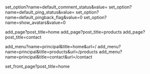 set_option?name=default_comment_status&value=
set_option?name=default_ping_status&value=
set_option?name=default_pingback_flag&value=0
set_option?name=show_avatars&value=0


add_page?post_title=home
add_page?post_title=products
add_page?post_title=contact

add_menu?name=principal&title=home&url=/
add_menu?name=principal&title=products&url=/products
add_menu?name=principal&title=contact&url=/contact

set_front_page?post_title=home
